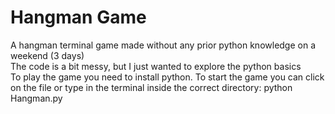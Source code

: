 # Hangman Game
A hangman terminal game made without any prior python knowledge on a weekend (3 days)<br>
The code is a bit messy, but I just wanted to explore the python basics <br>
To play the game you need to install python. To start the game you can click on the file or type in the terminal inside the correct directory: python Hangman.py <br>
